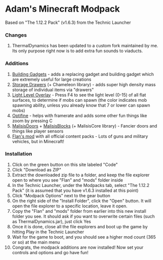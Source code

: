 # Adam's Minecraft Modpack

Based on "The 1.12.2 Pack" (v1.6.3) from the Technic Launcher

### Changes
1. ThermalDynamics has been updated to a custom fork maintained by me. Its only purpose right now is to add extra fun sounds to viaducts.

### Additions
1. [Building Gadgets](https://www.curseforge.com/minecraft/mc-mods/building-gadgets) - adds a replacing gadget and building gadget which are extremely useful for large creations
2. [Storage Drawers](https://www.curseforge.com/minecraft/mc-mods/storage-drawers) (+ Chameleon library) - adds super high density mass storage of individual items via "drawers"
3. [Light Level Overlay](https://www.curseforge.com/minecraft/mc-mods/light-level-overlay-reloaded) - Press F4 to see the light level (0-15) of all flat surfaces, to determine if mobs can spawn (the color indicates mob spawning ability, unless you already know that 7 or lower can spawn mobs)
4. [Optifine](https://optifine.net/home) - helps with framerate and adds some other fun things like zoom by pressing C
5. [MalisisDoors](https://www.curseforge.com/minecraft/mc-mods/malisisdoors) + [MalisisBlocks](https://www.curseforge.com/minecraft/mc-mods/malisisblocks) (+ MalisisCore library) - Fancier doors and things like player sensors
7. [Flan's mod](https://www.curseforge.com/minecraft/mc-mods/flans-mod-5-5-2) with all official content packs - Lots of guns and military vehicles, but in Minecraft!

### Installation
1. Click on the green button on this site labeled "Code"
2. Click "Download as ZIP"
3. Extract the downloaded zip file to a folder, and keep the file explorer open to where you see "Flan" and "mods" folder inside
4. In the Technic Launcher, under the Modpacks tab, select "The 1.12.2 Pack" (it is assumed that you have v1.6.3 installed at this point)
5. Click "Modpack Options" next to the gear button
6. On the right side of the "Install Folder", click the "Open" button. It will open the file explorer to a specific location, leave it open.
7. Copy the "Flan" and "mods" folder from earlier into this new install folder you see. It should ask if you want to overwrite certain files (such as ThermalDynamics.jar), just click Yes
8. Once it is done, close all the file explorers and boot up the game by hitting Play in the Technic Launcher
9. Wait for the game to boot, and you should see a higher mod count (365 or so) at the main menu
10. Congrats, the modpack additions are now installed! Now set your controls and options and go have fun!
